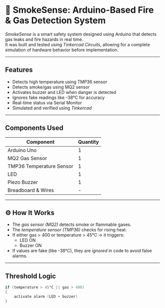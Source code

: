 # 🚨 SmokeSense: Arduino-Based Fire & Gas Detection System

*SmokeSense* is a smart safety system designed using Arduino that detects gas leaks and fire hazards in real time.  
It was built and tested using *Tinkercad Circuits*, allowing for a complete simulation of hardware behavior before implementation.

---

##  Features

-  Detects high temperature using TMP36 sensor
-  Detects smoke/gas using MQ2 sensor
-  Activates buzzer and LED when danger is detected
-  Ignores fake readings like -38°C for accuracy
-  Real-time status via Serial Monitor
-  Simulated and verified using *Tinkercad*

---

##  Components Used

| Component                | Quantity |
|--------------------------|----------|
| Arduino Uno              | 1        |
| MQ2 Gas Sensor           | 1        |
| TMP36 Temperature Sensor | 1        |
| LED                      | 1        |
| Piezo Buzzer             | 1        |
| Breadboard & Wires       | -        |

---

## ⚙ How It Works

- The *gas sensor (MQ2)* detects smoke or flammable gases.
- The *temperature sensor (TMP36)* checks for rising heat.
- If either gas > 400 or temperature > 45°C → it triggers:
  -  LED ON
  -  Buzzer ON
- If values are fake (like -38°C), they are *ignored* in code to avoid false alarms.

---

##  Threshold Logic

```cpp
if (temperature > 45°C || gas > 400)
{
    activate alarm (LED + buzzer)
}
